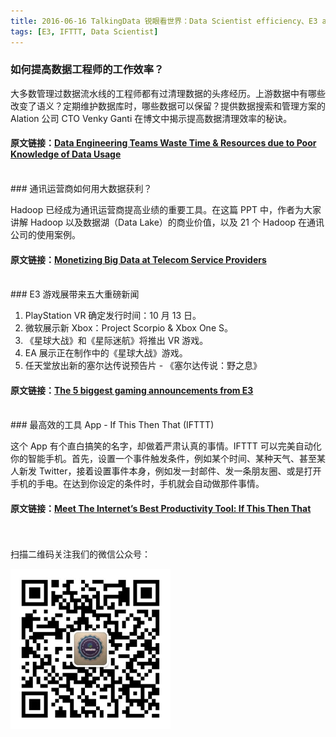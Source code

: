 ```yaml
---
title: 2016-06-16 TalkingData 锐眼看世界：Data Scientist efficiency、E3 and IFTTT 
tags: [E3, IFTTT, Data Scientist]
---
```


### 如何提高数据工程师的工作效率？

大多数管理过数据流水线的工程师都有过清理数据的头疼经历。上游数据中有哪些改变了语义？定期维护数据库时，哪些数据可以保留？提供数据搜索和管理方案的 Alation 公司 CTO Venky Ganti 在博文中揭示提高数据清理效率的秘诀。

#### 原文链接：[Data Engineering Teams Waste Time & Resources due to Poor Knowledge of Data Usage](https://alation.com/blog/2016/04/26/data-engineering-teams-waste-time-resources-due-to-poor-knowledge-of-data-usage/)

<br>
### 通讯运营商如何用大数据获利？

Hadoop 已经成为通讯运营商提高业绩的重要工具。在这篇 PPT 中，作者为大家讲解 Hadoop 以及数据湖（Data Lake）的商业价值，以及 21 个 Hadoop 在通讯公司的使用案例。

#### 原文链接：[Monetizing Big Data at Telecom Service Providers](http://www.slideshare.net/Hadoop_Summit/monitizing-big-data-at-telecom-service-providers-33919438)

<br>
### E3 游戏展带来五大重磅新闻

 1. PlayStation VR 确定发行时间：10 月 13 日。
 2. 微软展示新 Xbox：Project Scorpio & Xbox One S。
 3. 《星球大战》和《星际迷航》将推出 VR 游戏。
 4. EA 展示正在制作中的《星球大战》游戏。
 5. 任天堂放出新的塞尔达传说预告片 - 《塞尔达传说：野之息》

#### 原文链接：[The 5 biggest gaming announcements from E3](https://news.fastcompany.com/the-5-biggest-gaming-announcements-from-e3-4010550)

<br>
### 最高效的工具 App - If This Then That (IFTTT)

这个 App 有个直白搞笑的名字，却做着严肃认真的事情。IFTTT 可以完美自动化你的智能手机。首先，设置一个事件触发条件，例如某个时间、某种天气、甚至某人新发 Twitter，接着设置事件本身，例如发一封邮件、发一条朋友圈、或是打开手机的手电。在达到你设定的条件时，手机就会自动做那件事情。

#### 原文链接：[Meet The Internet’s Best Productivity Tool: If This Then That](http://www.wsj.com/articles/meet-the-internets-best-productivity-tool-if-this-then-that-1464793511?mod=trending_now_5)

<br>
<br>
扫描二维码关注我们的微信公众号：

![](/images/erweima.jpg)